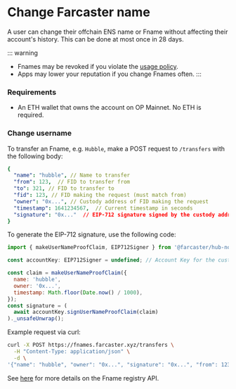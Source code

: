 # Change Farcaster name

A user can change their offchain ENS name or Fname without affecting their account's history. This can be done at most once in 28 days.

::: warning

- Fnames may be revoked if you violate the [usage policy](/learn/architecture/ens-names#offchain-ens-names-fnames).
- Apps may lower your reputation if you change Fnames often.
  :::

### Requirements

- An ETH wallet that owns the account on OP Mainnet. No ETH is required.

### Change username

To transfer an Fname, e.g. `Hubble`, make a POST request to `/transfers` with the following body:

```yaml
{
  "name": "hubble", // Name to transfer
  "from": 123,  // FID to transfer from
  "to": 321, // FID to transfer to
  "fid": 123, // FID making the request (must match from)
  "owner": "0x...", // Custody address of FID making the request
  "timestamp": 1641234567,  // Current timestamp in seconds
  "signature": "0x..."  // EIP-712 signature signed by the custody address of the FID
}
```

To generate the EIP-712 signature, use the following code:

```js
import { makeUserNameProofClaim, EIP712Signer } from '@farcaster/hub-nodejs';

const accountKey: EIP712Signer = undefined; // Account Key for the custody address (use appropriate subclass from hub-nodejs for ethers or viem)

const claim = makeUserNameProofClaim({
  name: 'hubble',
  owner: '0x...',
  timestamp: Math.floor(Date.now() / 1000),
});
const signature = (
  await accountKey.signUserNameProofClaim(claim)
)._unsafeUnwrap();
```

Example request via curl:

```bash
curl -X POST https://fnames.farcaster.xyz/transfers \
  -H "Content-Type: application/json" \
  -d \
'{"name": "hubble", "owner": "0x...", "signature": "0x...", "from": 123, "to": 321, "timestamp": 1641234567, fid: 123}'
```

See [here](/reference/fname/api.md) for more details on the Fname registry API.
